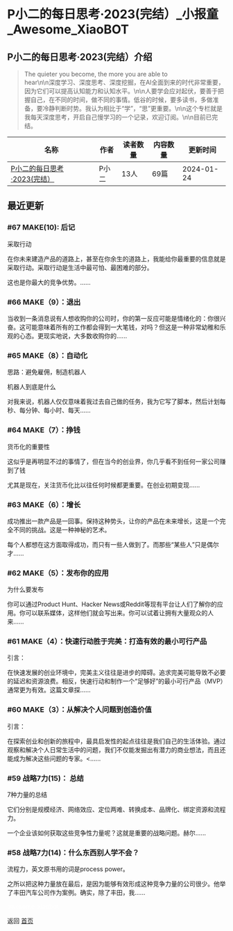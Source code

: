 # P小二的每日思考·2023(完结）_小报童_Awesome_XiaoBOT

## P小二的每日思考·2023(完结）介绍
> The quieter you become, the more you are able to  
hear\n\n深度学习、深度思考、深度挖掘，在AI全面到来的时代非常重要，因为它们可以提高认知能力和认知水平。\n\n人要学会应对起伏，要善于把握自己，在不同的时间，做不同的事情。低谷的时候，要多读书，多做准备，要冷静判断时势。我认为相比于“学”，“思”更重要。\n\n这个专栏就是我每天深度思考，开启自己慢学习的一个记录，欢迎订阅。\n\n目前已完结。  
  


|名称|作者|读者数量|内容数量|更新时间|
|---|---|---|---|---|
|[P小二的每日思考·2023(完结）](https://xiaobot.net/p/pxiaoer2023?refer=0b133df9-27dc-423b-8101-639049001c13)|P小二|13人|69篇|2024-01-24|

## 最近更新
### #67 MAKE(10): 后记

采取行动

在你未来建造产品的道路上，甚至在你余生的道路上，我能给你最重要的信息就是采取行动。采取行动是生活中最可怕、最困难的部分。

这也是你最大的竞争优势。......

### #66 MAKE（9）：退出

当收到一条消息说有人想收购你的公司时，你的第一反应可能是情绪化的：你很兴奋。这可能意味着所有的工作都会得到一大笔钱，对吗？但这是一种非常幼稚和乐观的心态。更现实地说，大多数收购你的......

### #65 MAKE（8）：自动化

思路：避免雇佣，制造机器人

机器人到底是什么

对我来说，机器人仅仅意味着我过去自己做的任务，我为它写了脚本，然后计划每秒、每分钟、每小时、每天......

### #64 MAKE（7）：挣钱

货币化的重要性

这似乎是再明显不过的事情了，但在当今的创业界，你几乎看不到任何一家公司赚到了钱

尤其是现在，关注货币化比以往任何时候都更重要。在创业初期变现......

### #63 MAKE（6）：增长

成功推出一款产品是一回事。保持这种势头，让你的产品在未来增长，这是一个完全不同的挑战。这是一种神秘的艺术。

每个人都想在这方面取得成功，而只有一些人做到了。而那些“某些人”只是偶尔才......

### #62 MAKE（5）：发布你的应用

为什么要发布

你可以通过Product Hunt、Hacker
News或Reddit等现有平台让人们了解你的应用。你可以联系媒体，这样他们就会写出来。你可以试着让拥有大量观众的人来......

### #61 MAKE（4）：快速行动胜于完美：打造有效的最小可行产品

引言：

在快速发展的创业环境中，完美主义往往是进步的障碍。追求完美可能导致不必要的延迟和资源浪费。相反，快速行动和制作一个“足够好”的最小可行产品（MVP）通常更为有效。这篇文章探......

### #60 MAKE（3）：从解决个人问题到创造价值

引言：

在探索创业和创新的旅程中，最具启发性的起点往往是我们自己的生活体验。通过观察和解决个人日常生活中的问题，我们不仅能发掘出有潜力的商业想法，而且还能成为解决这些问题的专家。<......

### #59 战略7力(15)： 总结

7种力量的总结

它们分别是规模经济、网络效应、定位两难、转换成本、品牌化、绑定资源和流程力。

一个企业该如何获取这些竞争性力量呢？这就是重要的战略问题。赫尔......

### #58 战略7力(14)：什么东西别人学不会？

流程力，英文原书用的词是process power。

之所以把这种力量放在最后，是因为能够有效形成这种竞争力量的公司很少。他举了丰田汽车公司作为案例。确实，除了丰田，我......


<a href="https://github.com/Reno9527/awesome-xiaobot" style="color: white; text-decoration: none;">awesome-xiaobot</a>

返回 [首页](../README.md)
